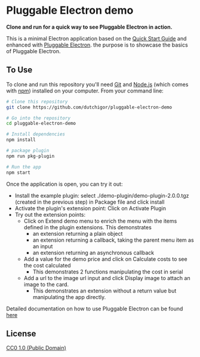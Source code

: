 # Pluggable Electron demo

**Clone and run for a quick way to see Pluggable Electron in action.**

This is a minimal Electron application based on the [Quick Start Guide](https://electronjs.org/docs/tutorial/quick-start)
and enhanced with [Pluggable Electron](https://github.com/dutchigor/pluggable-electron). the purpose is to showcase the basics of Pluggable Electron.

## To Use

To clone and run this repository you'll need [Git](https://git-scm.com) and [Node.js](https://nodejs.org/en/download/) (which comes with [npm](http://npmjs.com)) installed on your computer. From your command line:

```bash
# Clone this repository
git clone https://github.com/dutchigor/pluggable-electron-demo

# Go into the repository
cd pluggable-electron-demo

# Install dependencies
npm install

# package plugin
npm run pkg-plugin

# Run the app
npm start
```

Once the application is open, you can try it out:

- Install the example plugin: select ./demo-plugin/demo-plugin-2.0.0.tgz (created in the previous step) in Package file and click install
- Activate the plugin's extension point: Click on Activate Plugin
- Try out the extension points:
  - Click on Extend demo menu to enrich the menu with the items defined in the plugin extensions. This demonstrates
    - an extension returning a plain object
    - an extension returning a callback, taking the parent menu item as an input
    - an extension returning an asynchronous callback
  - Add a value for the demo price and click on Calculate costs to see the cost calculated
    - This demonstrates 2 functions manipulating the cost in serial
  - Add a url to the image url input and click Display image to attach an image to the card.
    - This demonstrates an extension without a return value but manipulating the app directly.

Detailed documentation on how to use Pluggable Electron can be found [here](https://github.com/dutchigor/pluggable-electron/wiki)

## License

[CC0 1.0 (Public Domain)](LICENSE.md)
